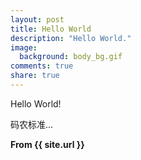 ```yaml
---
layout: post
title: Hello World
description: "Hello World."
image:
  background: body_bg.gif
comments: true
share: true
---
```


Hello World!

码农标准...

<strong>From {{ site.url }}</strong>